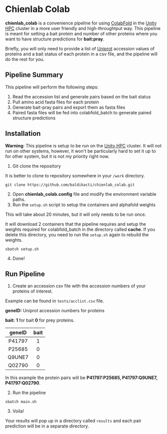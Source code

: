 # Chienlab Colab

**chienlab_colab** is a convenience pipeline for using [ColabFold](https://github.com/sokrypton/ColabFold) in the [Unity HPC](https://unity.rc.umass.edu/index.php) cluster in a more user friendly and high-throughtput way. This pipeline is meant for setting a bait protein and number of other proteins where you want to have structure predictions for **bait:pray**.

Briefly, you will only need to provide a list of [Uniprot](https://www.uniprot.org/) accession values of proteins and a bait status of each protein in a csv file, and the pipeline will do the rest for you.

## Pipeline Summary

This pipeline will perform the following steps:

1. Read the accession list and generate pairs based on the bait status
2. Pull amino acid fasta files for each protein
3. Generate bait-pray pairs and export them as fasta files
4. Paired fasta files will be fed into colabfold_batch to generate paired structure predictions

## Installation

**Warning**: This pipeline is setup to be run on the [Unity HPC](https://unity.rc.umass.edu/index.php) cluster. It will not run on other systems, however, it won't be particularly hard to set it up to for other system, but it is not my priority right now.

1. Git clone the repository

It is better to clone to repository somewhere in your `/work` directory.

``` 
git clone https://github.com/baldikacti/chienlab_colab.git
```

2. Open **chienlab_colab.config** file and modify the environment variable paths.
3. Run the `setup.sh` script to setup the containers and alphafold weights

This will take about 20 minutes, but it will only needs to be run once.

It will download 2 containers that the pipeline requires and setup the weights required for colabfold_batch in the directory called **cache**. If you delete this directory, you need to run the `setup.sh` again to rebuild the weights.

```
sbatch setup.sh
```
4. Done!

## Run Pipeline

1. Create an accession csv file with the accession numbers of your proteins of interest.

Example can be found in `tests/acclist.csv` file.

**geneID:** Uniprot accession numbers for proteins

**bait:** **1** for bait **0** for prey proteins.

| geneID   | bait  |
| :------: | :--:  |
| P41797   | 1     |
| P25685   | 0     |
| Q9UNE7   | 0     |
| Q02790   | 0     |

In this example the protein pairs will be **P41797:P25685, P41797:Q9UNE7, P41797:Q02790**.

2. Run the pipeline

```
sbatch main.sh
```

3. Voila!  

Your results will pop up in a directory called `results` and each pair prediction will be in a separate directory.

